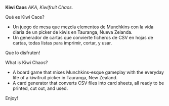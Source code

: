 **Kiwi Caos** 
*AKA, Kiwifruit Chaos.*

Qué es Kiwi Caos?
- Un juego de mesa que mezcla elementos de Munchkins con la vida diaria de un picker de kiwis en Tauranga, Nueva Zelanda.
- Un generador de cartas que convierte ficheros de CSV en hojas de cartas, todas listas para imprimir, cortar, y usar.

Que lo disfruten!

What is Kiwi Chaos?
- A board game that mixes Munchkins-esque gameplay with the everyday life of a kiwifruit picker in Tauranga, New Zealand.
- A card generator that converts CSV files into card sheets, all ready to be printed, cut out, and used.

Enjoy!